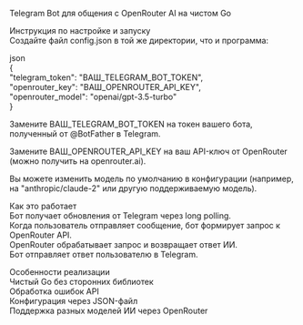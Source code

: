 Telegram Bot для общения с OpenRouter AI на чистом Go<br>

Инструкция по настройке и запуску<br>
Создайте файл config.json в той же директории, что и программа:<br>

json<br>
{<br>
  "telegram_token": "ВАШ_TELEGRAM_BOT_TOKEN",<br>
  "openrouter_key": "ВАШ_OPENROUTER_API_KEY",<br>
  "openrouter_model": "openai/gpt-3.5-turbo"<br>
}<br>

Замените ВАШ_TELEGRAM_BOT_TOKEN на токен вашего бота, полученный от @BotFather в Telegram.<br>

Замените ВАШ_OPENROUTER_API_KEY на ваш API-ключ от OpenRouter (можно получить на openrouter.ai).<br>

Вы можете изменить модель по умолчанию в конфигурации (например, на "anthropic/claude-2" или другую поддерживаемую модель).<br>

Как это работает<br>
    Бот получает обновления от Telegram через long polling.<br>
    Когда пользователь отправляет сообщение, бот формирует запрос к OpenRouter API.<br>
    OpenRouter обрабатывает запрос и возвращает ответ ИИ.<br>
    Бот отправляет ответ пользователю в Telegram.<br>

Особенности реализации<br>
    Чистый Go без сторонних библиотек<br>
    Обработка ошибок API<br>
    Конфигурация через JSON-файл<br>
    Поддержка разных моделей ИИ через OpenRouter<br>

